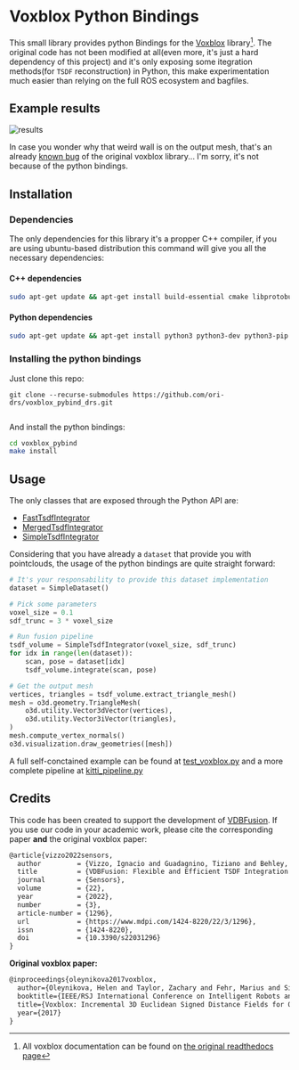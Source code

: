# Voxblox Python Bindings

This small library provides python Bindings for the
[Voxblox](https://voxblox.readthedocs.io/en/latest/index.html) library[^fn]. The original code has
not been modified at all(even more, it's just a hard dependency of this project) and it's only
exposing some itegration methods(for `TSDF` reconstruction) in Python, this make experimentation
much easier than relying on the full ROS ecosystem and bagfiles.

[^fn]: All voxblox documentation can be found on [the original readthedocs page](https://voxblox.readthedocs.io/en/latest/index.html)

## Example results

![results](results.png)

In case you wonder why that weird wall is on the output mesh, that's an already [known
bug](https://github.com/ethz-asl/voxblox/issues/373) of the original voxblox library... I'm sorry,
it's not because of the python bindings.

## Installation

### Dependencies

The only dependencies for this library it's a propper C++ compiler, if you are using ubuntu-based distribution this command will give you all the necessary dependencies:

#### C++ dependencies

```sh
sudo apt-get update && apt-get install build-essential cmake libprotobuf-dev protobuf-compiler
```

#### Python dependencies

```sh
sudo apt-get update && apt-get install python3 python3-dev python3-pip
```

### Installing the python bindings

Just clone this repo:

```
git clone --recurse-submodules https://github.com/ori-drs/voxblox_pybind_drs.git 


```

And install the python bindings:

```sh
cd voxblox_pybind
make install
```

## Usage

The only classes that are exposed through the Python API are:

- [FastTsdfIntegrator](https://voxblox.readthedocs.io/en/latest/api/classvoxblox_1_1FastTsdfIntegrator.html)
- [MergedTsdfIntegrator](https://voxblox.readthedocs.io/en/latest/api/classvoxblox_1_1MergedTsdfIntegrator.html)
- [SimpleTsdfIntegrator](https://voxblox.readthedocs.io/en/latest/api/classvoxblox_1_1SimpleTsdfIntegrator.html)

Considering that you have already a `dataset` that provide you with pointclouds, the usage of the python bindings are quite straight forward:

```python
# It's your responsability to provide this dataset implementation
dataset = SimpleDataset()

# Pick some parameters
voxel_size = 0.1
sdf_trunc = 3 * voxel_size

# Run fusion pipeline
tsdf_volume = SimpleTsdfIntegrator(voxel_size, sdf_trunc)
for idx in range(len(dataset)):
    scan, pose = dataset[idx]
    tsdf_volume.integrate(scan, pose)

# Get the output mesh
vertices, triangles = tsdf_volume.extract_triangle_mesh()
mesh = o3d.geometry.TriangleMesh(
    o3d.utility.Vector3dVector(vertices),
    o3d.utility.Vector3iVector(triangles),
)
mesh.compute_vertex_normals()
o3d.visualization.draw_geometries([mesh])

```

A full self-conctained example can be found at [test_voxblox.py](apps/test_voxblox.py) and a more complete pipeline at [kitti_pipeline.py](apps/kitti_pipeline.py)

## Credits

This code has been created to support the development of
[VDBFusion](https://github.com/PRBonn/vdbfusion). If you use our code in your academic work, please
cite the corresponding paper **and** the original voxblox paper:

```latex
@article{vizzo2022sensors,
  author         = {Vizzo, Ignacio and Guadagnino, Tiziano and Behley, Jens and Stachniss, Cyrill},
  title          = {VDBFusion: Flexible and Efficient TSDF Integration of Range Sensor Data},
  journal        = {Sensors},
  volume         = {22},
  year           = {2022},
  number         = {3},
  article-number = {1296},
  url            = {https://www.mdpi.com/1424-8220/22/3/1296},
  issn           = {1424-8220},
  doi            = {10.3390/s22031296}
}
```

**Original voxblox paper:**

```latex
@inproceedings{oleynikova2017voxblox,
  author={Oleynikova, Helen and Taylor, Zachary and Fehr, Marius and Siegwart, Roland and  Nieto, Juan},
  booktitle={IEEE/RSJ International Conference on Intelligent Robots and Systems (IROS)},
  title={Voxblox: Incremental 3D Euclidean Signed Distance Fields for On-Board MAV Planning},
  year={2017}
}
```
